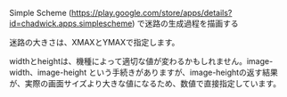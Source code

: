 Simple Scheme (https://play.google.com/store/apps/details?id=chadwick.apps.simplescheme) で迷路の生成過程を描画する

迷路の大きさは、XMAXとYMAXで指定します。

widthとheightは、機種によって適切な値が変わるかもしれません。image-width、image-height という手続きがありますが、image-heightの返す結果が、実際の画面サイズより大きな値になるため、数値で直接指定しています。

